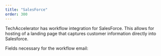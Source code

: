 ```yaml
---
title: "SalesForce"
order: 300
---
```


TechAccelerator has workflow integration for SalesForce. This allows for hosting
of a landing page that captures customer information directly into Salesforce.

<diagram>

Fields necessary for the workflow email:
